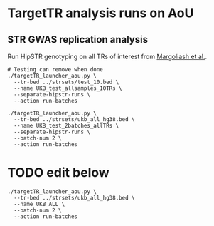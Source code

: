 # TargetTR analysis runs on AoU

## STR GWAS replication analysis

Run HipSTR genotyping on all TRs of interest from [Margoliash et al.](https://www.cell.com/cell-genomics/pdfExtended/S2666-979X(23)00302-6).


```
# Testing can remove when done
./targetTR_launcher_aou.py \
  --tr-bed ../strsets/test_10.bed \
  --name UKB_test_allsamples_10TRs \
  --separate-hipstr-runs \
  --action run-batches 

./targetTR_launcher_aou.py \
  --tr-bed ../strsets/ukb_all_hg38.bed \
  --name UKB_test_2batches_allTRs \
  --separate-hipstr-runs \
  --batch-num 2 \
  --action run-batches
```

# TODO edit below
```
./targetTR_launcher_aou.py \
  --tr-bed ../strsets/ukb_all_hg38.bed \
  --name UKB_ALL \
  --batch-num 2 \
  --action run-batches 
```